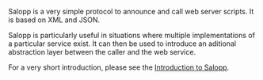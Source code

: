 Salopp is a very simple protocol to announce and call web server scripts. It is based on XML and JSON.

Salopp is particularly useful in situations where multiple implementations of a particular service exist. It can then be used to introduce an aditional abstraction layer between the caller and the web service.

For a very short introduction, please see the [Introduction to Salopp](Introduction.md).